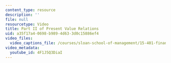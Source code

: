 ```yaml
---
content_type: resource
description: ''
file: null
resourcetype: Video
title: Part II of Present Value Relations
uid: a35f17a4-0698-b989-4d63-3d0c15886ef4
video_files:
  video_captions_file: /courses/sloan-school-of-management/15-401-finance-theory-i-fall-2008/video-lectures-and-slides/present-value-relations/part-ii-of-present-value-relations/4F1J5Q3DiaI.vtt
video_metadata:
  youtube_id: 4F1J5Q3DiaI
---
```


